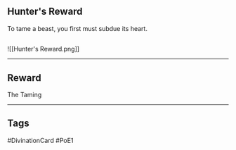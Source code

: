 ## Hunter's Reward
To tame a beast, you first must subdue its heart.
## 
![[Hunter's Reward.png]]

---
## Reward
The Taming

---
## Tags
#DivinationCard
#PoE1